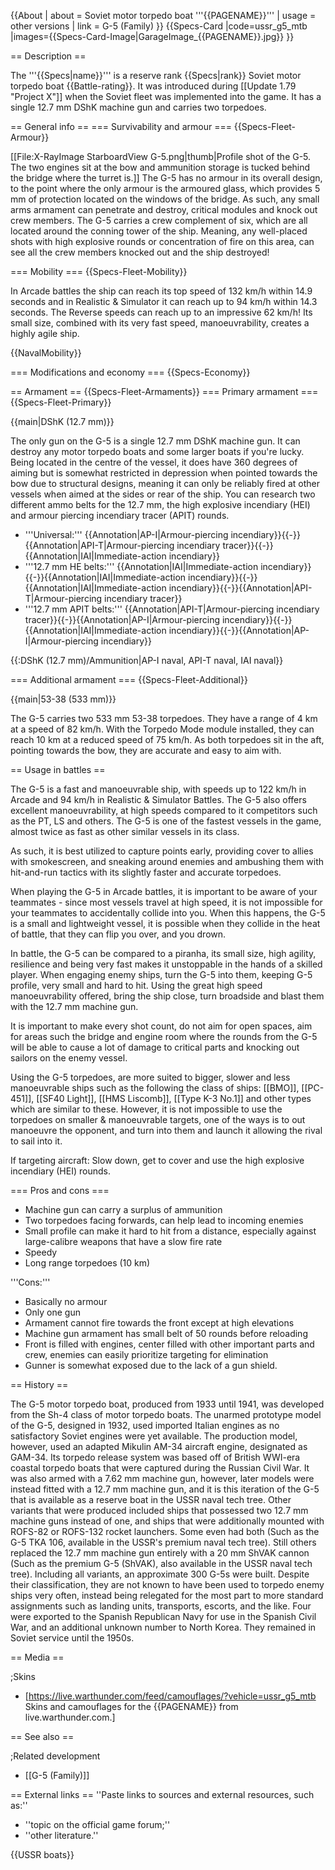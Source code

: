 {{About
| about = Soviet motor torpedo boat '''{{PAGENAME}}'''
| usage = other versions
| link = G-5 (Family)
}}
{{Specs-Card
|code=ussr_g5_mtb
|images={{Specs-Card-Image|GarageImage_{{PAGENAME}}.jpg}}
}}

== Description ==
<!-- ''In the first part of the description, cover the history of the ship's creation and military application. In the second part, tell the reader about using this ship in the game. Add a screenshot: if a beginner player has a hard time remembering vehicles by name, a picture will help them identify the ship in question.'' -->
The '''{{Specs|name}}''' is a reserve rank {{Specs|rank}} Soviet motor torpedo boat {{Battle-rating}}. It was introduced during [[Update 1.79 "Project X"]] when the Soviet fleet was implemented into the game. It has a single 12.7 mm DShK machine gun and carries two torpedoes.

== General info ==
=== Survivability and armour ===
{{Specs-Fleet-Armour}}
<!-- ''Talk about the vehicle's armour. Note the most well-defended and most vulnerable zones, e.g. the ammo magazine. Evaluate the composition of components and assemblies responsible for movement and manoeuvrability. Evaluate the survivability of the primary and secondary armaments separately. Don't forget to mention the size of the crew, which plays an important role in fleet mechanics. Save tips on preserving survivability for the "Usage in battles" section. If necessary, use a graphical template to show the most well-protected or most vulnerable points in the armour.'' -->

[[File:X-RayImage StarboardView G-5.png|thumb|Profile shot of the G-5. The two engines sit at the bow and ammunition storage is tucked behind the bridge where the turret is.]]
The G-5 has no armour in its overall design, to the point where the only armour is the armoured glass, which provides 5 mm of protection located on the windows of the bridge. As such, any small arms armament can penetrate and destroy, critical modules and knock out crew members. The G-5 carries a crew complement of six, which are all located around the conning tower of the ship. Meaning, any well-placed shots with high explosive rounds or concentration of fire on this area, can see all the crew members knocked out and the ship destroyed!

=== Mobility ===
{{Specs-Fleet-Mobility}}
<!-- ''Write about the ship's mobility. Evaluate its power and manoeuvrability, rudder rerouting speed, stopping speed at full tilt, with its maximum forward and reverse speed.'' -->
In Arcade battles the ship can reach its top speed of 132 km/h within 14.9 seconds and in Realistic & Simulator it can reach up to 94 km/h within 14.3 seconds.
The Reverse speeds can reach up to an impressive 62 km/h! Its small size, combined with its very fast speed, manoeuvrability, creates a highly agile ship.

{{NavalMobility}}

=== Modifications and economy ===
{{Specs-Economy}}

== Armament ==
{{Specs-Fleet-Armaments}}
=== Primary armament ===
{{Specs-Fleet-Primary}}
<!-- ''Provide information about the characteristics of the primary armament. Evaluate their efficacy in battle based on their reload speed, ballistics and the capacity of their shells. Add a link to the main article about the weapon: <code><nowiki>{{main|Weapon name (calibre)}}</nowiki></code>. Broadly describe the ammunition available for the primary armament, and provide recommendations on how to use it and which ammunition to choose.'' -->
{{main|DShK (12.7 mm)}}

The only gun on the G-5 is a single 12.7 mm DShK machine gun. It can destroy any motor torpedo boats and some larger boats if you're lucky. Being located in the centre of the vessel, it does have 360 degrees of aiming but is somewhat restricted in depression when pointed towards the bow due to structural designs, meaning it can only be reliably fired at other vessels when aimed at the sides or rear of the ship. You can research two different ammo belts for the 12.7 mm, the high explosive incendiary (HEI) and armour piercing incendiary tracer (APIT) rounds.

* '''Universal:''' {{Annotation|AP-I|Armour-piercing incendiary}}{{-}}{{Annotation|API-T|Armour-piercing incendiary tracer}}{{-}}{{Annotation|IAI|Immediate-action incendiary}}
* '''12.7 mm HE belts:''' {{Annotation|IAI|Immediate-action incendiary}}{{-}}{{Annotation|IAI|Immediate-action incendiary}}{{-}}{{Annotation|IAI|Immediate-action incendiary}}{{-}}{{Annotation|API-T|Armour-piercing incendiary tracer}}
* '''12.7 mm APIT belts:''' {{Annotation|API-T|Armour-piercing incendiary tracer}}{{-}}{{Annotation|AP-I|Armour-piercing incendiary}}{{-}}{{Annotation|IAI|Immediate-action incendiary}}{{-}}{{Annotation|AP-I|Armour-piercing incendiary}}

{{:DShK (12.7 mm)/Ammunition|AP-I naval, API-T naval, IAI naval}}

=== Additional armament ===
{{Specs-Fleet-Additional}}
<!-- ''Describe the available additional armaments of the ship: depth charges, mines, torpedoes. Talk about their positions, available ammunition and launch features such as dead zones of torpedoes. If there is no additional armament, remove this section.'' -->
{{main|53-38 (533 mm)}}

The G-5 carries two 533 mm 53-38 torpedoes. They have a range of 4 km at a speed of 82 km/h. With the Torpedo Mode module installed, they can reach 10 km at a reduced speed of 75 km/h. As both torpedoes sit in the aft, pointing towards the bow, they are accurate and easy to aim with.

== Usage in battles ==
<!-- ''Describe the technique of using this ship, the characteristics of her use in a team and tips on strategy. Abstain from writing an entire guide – don't try to provide a single point of view, but give the reader food for thought. Talk about the most dangerous opponents for this vehicle and provide recommendations on fighting them. If necessary, note the specifics of playing with this vehicle in various modes (AB, RB, SB).'' -->

The G-5 is a fast and manoeuvrable ship, with speeds up to 122 km/h in Arcade and 94 km/h in Realistic & Simulator Battles. The G-5 also offers excellent manoeuvrability, at high speeds compared to it competitors such as the PT, LS and others. The G-5 is one of the fastest vessels in the game, almost twice as fast as other similar vessels in its class.

As such, it is best utilized to capture points early, providing cover to allies with smokescreen, and sneaking around enemies and ambushing them with hit-and-run tactics with its slightly faster and accurate torpedoes.

When playing the G-5 in Arcade battles, it is important to be aware of your teammates - since most vessels travel at high speed, it is not impossible for your teammates to accidentally collide into you. When this happens, the G-5 is a small and lightweight vessel, it is possible when they collide in the heat of battle, that they can flip you over, and you drown.

In battle, the G-5 can be compared to a piranha, its small size, high agility, resilience and being very fast makes it unstoppable in the hands of a skilled player. When engaging enemy ships, turn the G-5 into them, keeping G-5 profile, very small and hard to hit. Using the great high speed manoeuvrability offered, bring the ship close, turn broadside and blast them with the 12.7 mm machine gun.

It is important to make every shot count, do not aim for open spaces, aim for areas such the bridge and engine room where the rounds from the G-5 will be able to cause a lot of damage to critical parts and knocking out sailors on the enemy vessel.

Using the G-5 torpedoes, are more suited to bigger, slower and less manoeuvrable ships such as the following the class of ships: [[BMO]], [[PC-451]], [[SF40 Light]], [[HMS Liscomb]], [[Type K-3 No.1]] and other types which are similar to these. However, it is not impossible to use the torpedoes on smaller & manoeuvrable targets, one of the ways is to out manoeuvre the opponent, and turn into them and launch it allowing the rival to sail into it.

If targeting aircraft: Slow down, get to cover and use the high explosive incendiary (HEI) rounds.

=== Pros and cons ===
<!-- ''Summarise and briefly evaluate the vehicle in terms of its characteristics and combat effectiveness. Mark its pros and cons in the bulleted list. Try not to use more than 6 points for each of the characteristics. Avoid using categorical definitions such as "bad", "good" and the like - use substitutions with softer forms such as "inadequate" and "effective".'' -->

* Machine gun can carry a surplus of ammunition
* Two torpedoes facing forwards, can help lead to incoming enemies
* Small profile can make it hard to hit from a distance, especially against large-calibre weapons that have a slow fire rate
* Speedy
* Long range torpedoes (10 km)

'''Cons:'''

* Basically no armour
* Only one gun
* Armament cannot fire towards the front except at high elevations
* Machine gun armament has small belt of 50 rounds before reloading
* Front is filled with engines, center filled with other important parts and crew, enemies can easily prioritize targeting for elimination
* Gunner is somewhat exposed due to the lack of a gun shield.

== History ==
<!-- ''Describe the history of the creation and combat usage of the ship in more detail than in the introduction. If the historical reference turns out to be too long, take it to a separate article, taking a link to the article about the ship and adding a block "/History" (example: <nowiki>https://wiki.warthunder.com/(Ship-name)/History</nowiki>) and add a link to it here using the <code>main</code> template. Be sure to reference text and sources by using <code><nowiki><ref></ref></nowiki></code>, as well as adding them at the end of the article with <code><nowiki><references /></nowiki></code>. This section may also include the ship's dev blog entry (if applicable) and the in-game encyclopedia description (under <code><nowiki>=== In-game description ===</nowiki></code>, also if applicable).'' -->

The G-5 motor torpedo boat, produced from 1933 until 1941, was developed from the Sh-4 class of motor torpedo boats. The unarmed prototype model of the G-5, designed in 1932, used imported Italian engines as no satisfactory Soviet engines were yet available. The production model, however, used an adapted Mikulin AM-34 aircraft engine, designated as GAM-34. Its torpedo release system was based off of British WWI-era coastal torpedo boats that were captured during the Russian Civil War. It was also armed with a 7.62 mm machine gun, however, later models were instead fitted with a 12.7 mm machine gun, and it is this iteration of the G-5 that is available as a reserve boat in the USSR naval tech tree. Other variants that were produced included ships that possessed two 12.7 mm machine guns instead of one, and ships that were additionally mounted with ROFS-82 or ROFS-132 rocket launchers. Some even had both (Such as the G-5 TKA 106, available in the USSR's premium naval tech tree). Still others replaced the 12.7 mm machine gun entirely with a 20 mm ShVAK cannon (Such as the premium G-5 (ShVAK), also available in the USSR naval tech tree). Including all variants, an approximate 300 G-5s were built. Despite their classification, they are not known to have been used to torpedo enemy ships very often, instead being relegated for the most part to more standard assignments such as landing units, transports, escorts, and the like. Four were exported to the Spanish Republican Navy for use in the Spanish Civil War, and an additional unknown number to North Korea. They remained in Soviet service until the 1950s.

== Media ==
<!-- ''Excellent additions to the article would be video guides, screenshots from the game, and photos.'' -->

;Skins

* [https://live.warthunder.com/feed/camouflages/?vehicle=ussr_g5_mtb Skins and camouflages for the {{PAGENAME}} from live.warthunder.com.]

== See also ==
<!-- ''Links to articles on the War Thunder Wiki that you think will be useful for the reader, for example:''
* ''reference to the series of the ship;''
* ''links to approximate analogues of other nations and research trees.'' -->

;Related development

* [[G-5 (Family)]]

== External links ==
''Paste links to sources and external resources, such as:''

* ''topic on the official game forum;''
* ''other literature.''

{{USSR boats}}